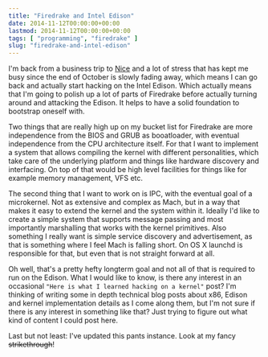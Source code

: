 ```yaml
---
title: "Firedrake and Intel Edison"
date: 2014-11-12T00:00:00+00:00
lastmod: 2014-11-12T00:00:00+00:00
tags: [ "programming", "firedrake" ]
slug: "firedrake-and-intel-edison"
---
```


I'm back from a business trip to [Nice](http://f.cl.ly/items/2O3c3i1L0W1T2k1X082r/IMG_0622.JPG) and a lot of stress that has kept me busy since the end of October is slowly fading away, which means I can go back and actually start hacking on the Intel Edison. Which actually means that I'm going to polish up a lot of parts of Firedrake before actually turning around and attacking the Edison. It helps to have a solid foundation to bootstrap oneself with.

Two things that are really high up on my bucket list for Firedrake are more independence from the BIOS and GRUB as booatloader, with eventual independence from the CPU architecture itself. For that I want to implement a system that allows compiling the kernel with different personalities, which take care of the underlying platform and things like hardware discovery and interfacing. On top of that would be high level facilities for things like for example memory management, VFS etc.

The second thing that I want to work on is IPC, with the eventual goal of a microkernel. Not as extensive and complex as Mach, but in a way that makes it easy to extend the kernel and the system within it. Ideally I'd like to create a simple system that supports message passing and most importantly marshalling that works with the kernel primitives. Also something I really want is simple service discovery and advertisement, as that is something where I feel Mach is falling short. On OS X launchd is responsible for that, but even that is not straight forward at all.

Oh well, that's a pretty hefty longterm goal and not all of that is required to run on the Edison. What I would like to know, is there any interest in an occasional `"Here is what I learned hacking on a kernel"` post? I'm thinking of writing some in depth technical blog posts about x86, Edison and kernel implementation details as I come along them, but I'm not sure if there is any interest in something like that? Just trying to figure out what kind of content I could post here.

Last but not least: I've updated this pants instance. Look at my fancy ~~strikethrough~~!
